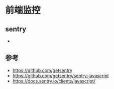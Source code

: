 # 前端监控

## sentry

- 


## 参考
- https://github.com/getsentry
- https://github.com/getsentry/sentry-javascript
- https://docs.sentry.io/clients/javascript/
